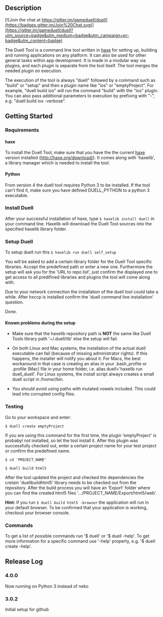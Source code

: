 ## Description

[![Join the chat at https://gitter.im/gameduell/duell](https://badges.gitter.im/Join%20Chat.svg)](https://gitter.im/gameduell/duell?utm_source=badge&utm_medium=badge&utm_campaign=pr-badge&utm_content=badge)

The Duell Tool is a command line tool written in [haxe](http://haxe.org/) for setting up, building and running applications on any platform.
It can also be used for other general tasks within app development. It is made in a modular way via plugins,
and each plugin is separate from the tool itself. The tool merges the needed plugin on execution.


The execution of the tool is always "duell" followed by a command such as "build" or "setup" and
then a plugin name like "ios" or "emptyProject". For example, "duell build ios" will run the command
"build" with the "ios" plugin. You can also pass additional parameters to
execution by prefixing with "-", e.g. "duell build ios -verbose".


Getting Started
----------------------------------------------

### Requirements

#### haxe
To install the Duell Tool, make sure that you have the the current [haxe](http://haxe.org/) version installed (http://haxe.org/download/). It comes along with 'haxelib', a library manager which is needed to install the tool.

#### Python
From version 4 the duell tool requires Python 3 to be installed. If the tool can't find it, make sure you have defined DUELL_PYTHON to a python 3 executable.


### Install Duell

After your successful installation of haxe, type `$ haxelib install duell` in your command line. Haxelib will download the Duell Tool sources into the specified haxelib library folder.

### Setup Duell

To setup duell run this
`$ haxelib run duell self_setup`

You will be asked to add a certain library folder for the Duell Tool specific libraries. Accept the predefined path or enter a new one.
Furthermore the setup will ask you for the 'URL to repo list', just confirm the displayed one to get access to all predifined libraries and plugins the tool will come along with. 

Due to your network connection the installation of the duell tool could take a while. After hxccp is installed confirm the 'duell command line installation' question.

Done.

#### Known problems during the setup

* Make sure that the haxelib repository path is **NOT** the same like Duell Tools library path '~/.duell/lib' else the setup will fail.

* On both Linux and Mac systems, the installation of the actual duell executable can fail (because of missing administrator rights). If this happens, the installer will notify you about it. For Macs, the best workaround in that case is creating an alias in your .bash_profile or .profile (Mac) file in your home folder, i.e. alias duell='haxelib run duell_duell'. For Linux systems, the install script always creates a small duell script in /home/<USERNAME>/bin.

* You should avoid using paths with mutated vowels included. This could lead into corrupted config files.


### Testing

Go to your workspace and enter:

`$ duell create emptyProject`

If you are using this command for the first time, the plugin 'emptyProject' is probabyl not installed, so let the tool install it. 
After this plugin was successfully checked out, enter a certain project name for your test project or confirm the predefined name.

`$ cd 'PROJECT_NAME'`

`$ duell build html5`

After the tool updated the project and checked the dependencies the cretain 'duellbuildhtml5' library needs to be checked out from the repository. After the build process you will have an 'Export' folder where you can find the created html5 files '.../PROJECT_NAME/Export/html5/web'.

**Hint:** If you run `$ duell build html5 -browser` the application will run in your default browser. To be confirmed that your application is working, checkout your browser console.


### Commands

To get a list of possible commands run '$ duell' or '$ duell -help'. To get more information for a specific command use '-help' property, e.g. '$ duell create -help'.



## Release Log
### 4.0.0
Now running on Python 3 instead of neko
### 3.0.2
Initial setup for github







